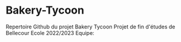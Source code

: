 # Bakery-Tycoon

Repertoire Github du projet Bakery Tycoon
Projet de fin d'études de Bellecour Ecole 2022/2023
Equipe: 